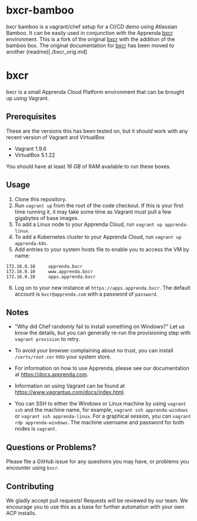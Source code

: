 # bxcr-bamboobxcr bamboo is a vagrant/chef setup for a CI/CD demo using Atlassian Bamboo. It can be easily used in conjunction with the Apprenda [bxcr](http://github.com/apprenda/bxcr) environment. This is a fork of the original  [bxcr](http://github.com/apprenda/bxcr) with the addition of the bamboo box. The original documentation for  [bxcr](http://github.com/apprenda/bxcr) has been moved to another (readme)[./bxcr_orig.md]# bxcrbxcr is a small Apprenda Cloud Platform environment that can be brought up using Vagrant.## PrerequisitesThese are the versions this has been tested on, but it _should_ work with any recent version of Vagrant and VirtualBox* Vagrant 1.9.6* VirtualBox 5.1.22You should have at least *16 GB* of RAM available to run these boxes.## Usage1. Clone this repository.2. Run `vagrant up` from the root of the code checkout. If this is your first time running it, it may take some time as Vagrant must pull a few gigabytes of base images.3. To add a Linux node to your Apprenda Cloud, run `vagrant up apprenda-linux`.4. To add a Kubernetes cluster to your Apprenda Cloud, run `vagrant up apprenda-k8s`.5. Add entries to your system hosts file to enable you to access the VM by name:  ```172.16.0.10     apprenda.bxcr172.16.0.10     www.apprenda.bxcr172.16.0.10     apps.apprenda.bxcr```6. Log on to your new instance at `https://apps.apprenda.bxcr`. The default account is `bxcr@apprenda.com` with a password of `password`.## Notes* "Why did Chef randomly fail to install something on Windows?" Let us know the details, but you can generally re-run the provisioning step with `vagrant provision` to retry.* To avoid your browser complaining about no trust, you can install `/certs/root.cer` into your system store.* For information on how to use Apprenda, please see our documentation at https://docs.apprenda.com. * Information on using Vagrant can be found at https://www.vagrantup.com/docs/index.html.* You can SSH to either the Windows or Linux machine by using `vagrant ssh` and the machine name, for example, `vagrant ssh apprenda-windows` or `vagrant ssh apprenda-linux`. For a graphical session, you can `vagrant rdp apprenda-windows`. The machine username and password for both nodes is `vagrant`.## Questions or Problems?Please file a GitHub issue for any questions you may have, or problems you encounter using `bxcr`.## ContributingWe gladly accept pull requests! Requests will be reviewed by our team. We encourage you to use this as a base for further automation with your own ACP installs.